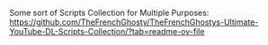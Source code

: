 
Some sort of Scripts Collection for Multiple Purposes:
https://github.com/TheFrenchGhosty/TheFrenchGhostys-Ultimate-YouTube-DL-Scripts-Collection/?tab=readme-ov-file